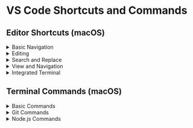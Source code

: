 # VS Code Shortcuts and Commands

## Editor Shortcuts (macOS)

<details>
<summary>Basic Navigation</summary>

- `Cmd + P`: Quick open file
- `Cmd + Shift + N`: New window
- `Cmd + W`: Close window
- `Cmd + K, Cmd + W`: Close all windows
- `Cmd + B`: Toggle sidebar visibility

</details>

<details>
<summary>Editing</summary>

- `Cmd + C`: Copy selected text
- `Cmd + X`: Cut selected text
- `Cmd + V`: Paste from clipboard
- `Cmd + Shift + K`: Delete line
- `Cmd + Enter`: Insert line below
- `Cmd + Shift + Enter`: Insert line above
- `Cmd + D`: Add selection to next find match
- `Cmd + Shift + L`: Select all occurrences of current selection
- `Option + Up/Down`: Move line up/down

</details>

<details>
<summary>Search and Replace</summary>

- `Cmd + F`: Find
- `Cmd + H`: Replace
- `Cmd + G`: Find next
- `Shift + Cmd + G`: Find previous
- `Option + Enter`: Select all occurrences of find match

</details>

<details>
<summary>View and Navigation</summary>

- `Cmd + Shift + E`: Show Explorer
- `Cmd + Shift + F`: Show Search
- `Cmd + Shift + G`: Show Source Control
- `Cmd + Shift + D`: Show Debug
- `Cmd + Shift + X`: Show Extensions

</details>

<details>
<summary>Integrated Terminal</summary>

- `Ctrl + ```  or `Cmd + J`: Toggle terminal
- `Cmd + Shift + ```: Create new terminal
- `Cmd + C`: Copy selection
- `Cmd + V`: Paste into terminal
- `Cmd + K`: Clear terminal
  - Note: Press `Cmd + K` followed by `Cmd + Enter` to clear the terminal. (VS Code-specific shortcut)
- `clear`: Clear terminal
  - Note: Typing `clear` and pressing Enter clears the terminal. (Standard shell command)
 
- `Ctrl + U`: Clear line in terminal
- `Ctrl + W`: Clear terminal word by word
- `Ctrl + L`: Clear terminal 

</details>

## Terminal Commands (macOS)

<details>
<summary>Basic Commands</summary>

- `ls`: List directory contents
- `cd [directory]`: Change directory
- `pwd`: Print working directory
- `mkdir [directory]`: Create new directory
- `rmdir [directory]`: Remove directory
- `rm [file]`: Remove file

</details>

<details>
<summary>Git Commands</summary>

- `git status`: Show working directory status
- `git add [file]`: Add file to staging area
- `git commit -m "[message]"`: Commit changes with a message
- `git push`: Push changes to remote repository
- `git pull`: Pull latest changes from remote repository

</details>

<details>
<summary>Node.js Commands</summary>

- `npm init`: Initialize a new Node.js project
- `npm install [package]`: Install a package
- `npm run [script]`: Run a script defined in `package.json`
- `npm update`: Update all packages

</details>
